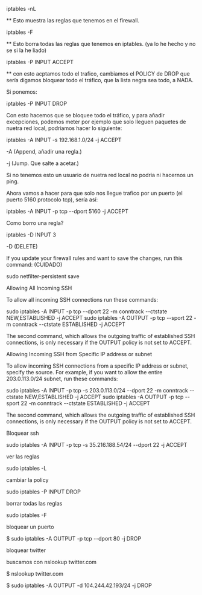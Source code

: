


iptables -nL 

** Esto muestra las reglas que tenemos en el firewall.

iptables -F

** Esto borra todas las reglas que tenemos en iptables. (ya lo he hecho y no se si la he liado)


iptables -P INPUT ACCEPT 

** con esto acptamos todo el trafico, cambiamos el POLICY de DROP que sería digamos bloquear todo el tráfico, que la lista negra sea todo, a NADA.


Si ponemos:

iptables -P INPUT DROP

Con esto hacemos que se bloquee todo el tráfico, y para añadir excepciones, podemos meter por ejemplo que solo lleguen paquetes de nuetra red local, podriamos hacer lo siguiente:


iptables -A INPUT -s 192.168.1.0/24 -j ACCEPT

-A (Append, añadir una regla.)

-j (Jump. Que salte a acetar.)

Si no tenemos esto un usuario de nuetra red local no podria ni hacernos un ping.


Ahora vamos a hacer para que solo nos llegue trafico por un puerto (el puerto 5160 protocolo tcp), sería así:



iptables -A INPUT -p tcp --dport 5160 -j ACCEPT


Como borro una regla?
	

iptables -D INPUT 3 

-D (DELETE)







If you update your firewall rules and want to save the changes, run this command: (CUIDADO)

sudo netfilter-persistent save




Allowing All Incoming SSH

To allow all incoming SSH connections run these commands:

sudo iptables -A INPUT -p tcp --dport 22 -m conntrack --ctstate NEW,ESTABLISHED -j ACCEPT
sudo iptables -A OUTPUT -p tcp --sport 22 -m conntrack --ctstate ESTABLISHED -j ACCEPT


The second command, which allows the outgoing traffic of established SSH connections, is only necessary if the OUTPUT policy is not set to ACCEPT.


Allowing Incoming SSH from Specific IP address or subnet

To allow incoming SSH connections from a specific IP address or subnet, specify the source. For example, if you want to allow the entire 203.0.113.0/24 subnet, run these commands:


sudo iptables -A INPUT -p tcp -s 203.0.113.0/24 --dport 22 -m conntrack --ctstate NEW,ESTABLISHED -j ACCEPT
sudo iptables -A OUTPUT -p tcp --sport 22 -m conntrack --ctstate ESTABLISHED -j ACCEPT



The second command, which allows the outgoing traffic of established SSH connections, is only necessary if the OUTPUT policy is not set to ACCEPT.











Bloquear ssh


sudo iptables -A INPUT -p tcp -s 35.216.188.54/24 --dport 22 -j ACCEPT



ver las reglas


sudo iptables -L


cambiar la policy 

sudo iptables -P INPUT DROP


borrar todas las reglas 


sudo iptables -F


bloquear un puerto 

$ sudo iptables -A OUTPUT -p tcp --dport 80 -j DROP




bloquear twitter 


buscamos con nslookup twitter.com


$ nslookup twitter.com



$ sudo iptables -A OUTPUT -d 104.244.42.193/24 -j DROP
